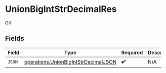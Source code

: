 # UnionBigIntStrDecimalRes

OK


## Fields

| Field                                                                                               | Type                                                                                                | Required                                                                                            | Description                                                                                         |
| --------------------------------------------------------------------------------------------------- | --------------------------------------------------------------------------------------------------- | --------------------------------------------------------------------------------------------------- | --------------------------------------------------------------------------------------------------- |
| `JSON`                                                                                              | [operations.UnionBigIntStrDecimalJSON](../../../pkg/models/operations/unionbigintstrdecimaljson.md) | :heavy_check_mark:                                                                                  | N/A                                                                                                 |